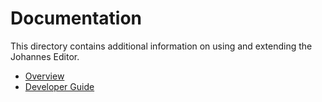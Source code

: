 # Documentation

This directory contains additional information on using and extending the Johannes Editor.

- [Overview](overview.md)
- [Developer Guide](developer-guide.md)
